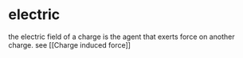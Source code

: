 # electric
 the electric field of a charge is the agent that exerts force on another charge. see [[Charge induced force]]
